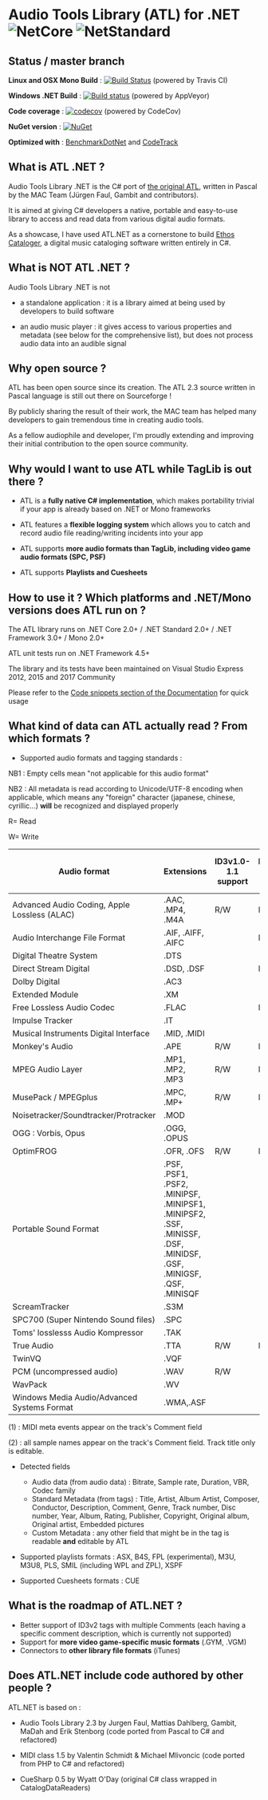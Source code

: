 # Audio Tools Library (ATL) for .NET ![NetCore](https://img.shields.io/badge/.NET%20core-2.0-lightgrey.svg) ![NetStandard](https://img.shields.io/badge/.NET%20Standard-2.0-lightgrey.svg)

## Status / master branch

__Linux and OSX Mono Build__ : [![Build Status](https://travis-ci.org/Zeugma440/atldotnet.svg?branch=master)](https://travis-ci.org/Zeugma440/atldotnet) (powered by Travis CI)


__Windows .NET Build__ : [![Build status](https://ci.appveyor.com/api/projects/status/s4y0e3g6fxncdhi6/branch/master?svg=true)](https://ci.appveyor.com/project/Zeugma440/atldotnet/branch/master) (powered by AppVeyor)


__Code coverage__ : [![codecov](https://codecov.io/gh/Zeugma440/atldotnet/branch/master/graph/badge.svg)](https://codecov.io/gh/Zeugma440/atldotnet) (powered by CodeCov)


__NuGet version__ : [![NuGet](https://img.shields.io/nuget/v/z440.atl.core.svg)](https://www.nuget.org/packages/z440.atl.core/)


__Optimized with__ : [BenchmarkDotNet](https://github.com/dotnet/BenchmarkDotNet) and [CodeTrack](http://www.getcodetrack.com/)


## What is ATL .NET ?

Audio Tools Library .NET is the C# port of [the original ATL](http://mac.sourceforge.net/atl/), written in Pascal by the MAC Team (Jürgen Faul, Gambit and contributors).

It is aimed at giving C# developers a native, portable and easy-to-use library to access and read data from various digital audio formats.

As a showcase, I have used ATL.NET as a cornerstone to build [Ethos Cataloger](https://trello.com/b/ZAzRjbXZ/ethos-cataloger), a digital music cataloging software written entirely in C#.


## What is NOT ATL .NET ?

Audio Tools Library .NET is not

* a standalone application : it is a library aimed at being used by developers to build software

* an audio music player : it gives access to various properties and metadata (see below for the comprehensive list), but does not process audio data into an audible signal


## Why open source ?

ATL has been open source since its creation. The ATL 2.3 source written in Pascal language is still out there on Sourceforge !

By publicly sharing the result of their work, the MAC team has helped many developers to gain tremendous time in creating audio tools.

As a fellow audiophile and developer, I'm proudly extending and improving their initial contribution to the open source community.


## Why would I want to use ATL while TagLib is out there ?

* ATL is a __fully native C# implementation__, which makes portability trivial if your app is already based on .NET or Mono frameworks

* ATL features a __flexible logging system__ which allows you to catch and record audio file reading/writing incidents into your app

* ATL supports __more audio formats than TagLib, including video game audio formats (SPC, PSF)__

* ATL supports __Playlists and Cuesheets__


## How to use it ?  Which platforms and .NET/Mono versions does ATL run on ?

The ATL library runs on .NET Core 2.0+ / .NET Standard 2.0+ / .NET Framework 3.0+ / Mono 2.0+

ATL unit tests run on .NET Framework 4.5+

The library and its tests have been maintained on Visual Studio Express 2012, 2015 and 2017 Community

Please refer to the [Code snippets section of the Documentation](Usage-_-Code-snippets) for quick usage


## What kind of data can ATL actually read ? From which formats ?

* Supported audio formats and tagging standards :

NB1 : Empty cells mean "not applicable for this audio format"

NB2 : All metadata is read according to Unicode/UTF-8 encoding when applicable, which means any "foreign" character (japanese, chinese, cyrillic...) __will__ be recognized and displayed properly

R= Read

W= Write


Audio format | Extensions | ID3v1.0-1.1 support | ID3v2.2-2.4 support | APEtag 1.0-2.0 support | Format-specific tagging support
---|---|---|---|---|---
Advanced Audio Coding, Apple Lossless (ALAC) | .AAC, .MP4, .M4A | R/W | R/W | R/W | R/W
Audio Interchange File Format | .AIF, .AIFF, .AIFC |  | R/W |  | R/W
Digital Theatre System | .DTS |  |  |  | 
Direct Stream Digital | .DSD, .DSF |  | R/W |  | 
Dolby Digital | .AC3 |  |  | R/W | 
Extended Module | .XM |  |  |  | R (2)
Free Lossless Audio Codec | .FLAC |  | R/W |  | R/W
Impulse Tracker | .IT |  |  |  | R/W (2)
Musical Instruments Digital Interface | .MID, .MIDI |  |  |  | R/W (1)
Monkey's Audio | .APE | R/W | R/W | R/W | 
MPEG Audio Layer | .MP1, .MP2, .MP3 | R/W | R/W | R/W | |
MusePack / MPEGplus|.MPC, .MP+|R/W|R/W|R/W| |
Noisetracker/Soundtracker/Protracker|.MOD| | | |R/W (2)|
OGG : Vorbis, Opus|.OGG, .OPUS| | | |R/W|
OptimFROG|.OFR, .OFS|R/W|R/W|R/W| |
Portable  Sound Format|.PSF, .PSF1, .PSF2, .MINIPSF, .MINIPSF1, .MINIPSF2, .SSF, .MINISSF, .DSF, .MINIDSF, .GSF, .MINIGSF, .QSF, .MINISQF| | | |R/W|
ScreamTracker|.S3M| | | |R/W (2)|
SPC700 (Super Nintendo Sound files)|.SPC| | | |R/W|
Toms' losslesss Audio Kompressor|.TAK| | |R/W| |
True Audio|.TTA|R/W|R/W|R/W| |
TwinVQ|.VQF| | | |R/W|
PCM (uncompressed audio)|.WAV|R/W| | | |
WavPack|.WV| | |R/W| |
Windows Media Audio/Advanced Systems Format|.WMA,.ASF| | | |R/W|


(1) : MIDI meta events appear on the track's Comment field

(2) : all sample names appear on the track's Comment field. Track title only is editable.


* Detected fields
	* Audio data (from audio data) : Bitrate, Sample rate, Duration, VBR, Codec family
	* Standard Metadata (from tags) : Title, Artist, Album Artist, Composer, Conductor, Description, Comment, Genre, Track number, Disc number, Year, Album, Rating, Publisher, Copyright, Original album, Original artist, Embedded pictures
	* Custom Metadata : any other field that might be in the tag is readable __and__ editable by ATL
	
* Supported playlists formats : ASX, B4S, FPL (experimental), M3U, M3U8, PLS, SMIL (including WPL and ZPL), XSPF

* Supported Cuesheets formats : CUE


## What is the roadmap of ATL.NET ?

* Better support of ID3v2 tags with multiple Comments (each having a specific comment description, which is currently not supported)
* Support for __more video game-specific music formats__ (.GYM, .VGM)
* Connectors to __other library file formats__ (iTunes)


## Does ATL.NET include code authored by other people ?

ATL.NET is based on :

* Audio Tools Library 2.3  by Jurgen Faul, Mattias Dahlberg, Gambit, MaDah and Erik Stenborg (code ported from Pascal to C# and refactored)

* MIDI class 1.5 by Valentin Schmidt & Michael Mlivoncic (code ported from PHP to C# and refactored)

* CueSharp 0.5 by Wyatt O'Day (original C# class wrapped in CatalogDataReaders)
